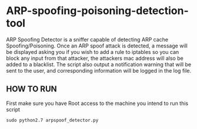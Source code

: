 # ARP-spoofing-poisoning-detection-tool

ARP Spoofing Detector is a sniffer capable of detecting ARP cache Spoofing/Poisoning. Once an ARP spoof attack is detected, a message will be displayed asking you if you wish to add a rule to iptables so you can block any input from that attacker, the attackers mac address will also be added to a blacklist. The script also output a notification warning that will be sent to the user, and corresponding information will be logged in the log file.


<h2>HOW TO RUN</h2>

First make sure you have Root access to the machine you intend to run this script

`sudo python2.7 arpspoof_detector.py`
